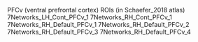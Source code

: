 PFCv (ventral prefrontal cortex) ROIs (in Schaefer_2018 atlas)
7Networks_LH_Cont_PFCv_1
7Networks_RH_Cont_PFCv_1
7Networks_RH_Default_PFCv_1
7Networks_RH_Default_PFCv_2
7Networks_RH_Default_PFCv_3
7Networks_RH_Default_PFCv_4
